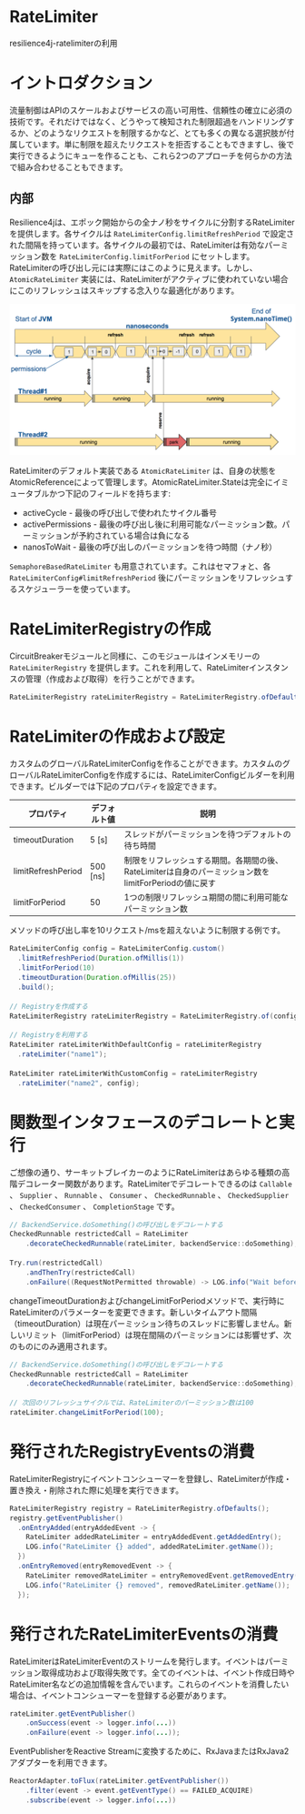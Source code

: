RateLimiter
===========
resilience4j-ratelimiterの利用

# イントロダクション
流量制御はAPIのスケールおよびサービスの高い可用性、信頼性の確立に必須の技術です。それだけではなく、どうやって検知された制限超過をハンドリングするか、どのようなリクエストを制限するかなど、とても多くの異なる選択肢が付属しています。単に制限を超えたリクエストを拒否することもできますし、後で実行できるようにキューを作ることも、これら2つのアプローチを何らかの方法で組み合わせることもできます。

## 内部
Resilience4jは、エポック開始からの全ナノ秒をサイクルに分割するRateLimiterを提供します。各サイクルは `RateLimiterConfig.limitRefreshPeriod` で設定された間隔を持っています。各サイクルの最初では、RateLimiterは有効なパーミッション数を `RateLimiterConfig.limitForPeriod` にセットします。RateLimiterの呼び出し元には実際にはこのように見えます。しかし、 `AtomicRateLimiter` 実装には、RateLimiterがアクティブに使われていない場合にこのリフレッシュはスキップする念入りな最適化があります。

![RateLimiterの内部](../images/rate_limiter.png "RateLimiterの内部")

RateLimiterのデフォルト実装である `AtomicRateLimiter` は、自身の状態をAtomicReferenceによって管理します。AtomicRateLimiter.Stateは完全にイミュータブルかつ下記のフィールドを持ちます:

- activeCycle - 最後の呼び出しで使われたサイクル番号
- activePermissions - 最後の呼び出し後に利用可能なパーミッション数。パーミッションが予約されている場合は負になる
- nanosToWait - 最後の呼び出しのパーミッションを待つ時間（ナノ秒）

`SemaphoreBasedRateLimiter` も用意されています。これはセマフォと、各 `RateLimiterConfig#limitRefreshPeriod` 後にパーミッションをリフレッシュするスケジューラーを使っています。

# RateLimiterRegistryの作成
CircuitBreakerモジュールと同様に、このモジュールはインメモリーの `RateLimiterRegistry` を提供します。これを利用して、RateLimiterインスタンスの管理（作成および取得）を行うことができます。

```java
RateLimiterRegistry rateLimiterRegistry = RateLimiterRegistry.ofDefaults();
```

# RateLimiterの作成および設定
カスタムのグローバルRateLimiterConfigを作ることができます。カスタムのグローバルRateLimiterConfigを作成するには、RateLimiterConfigビルダーを利用できます。ビルダーでは下記のプロパティを設定できます。

| プロパティ | デフォルト値 | 説明 |
|-----|------------|-----|
| timeoutDuration | 5 [s] | スレッドがパーミッションを待つデフォルトの待ち時間 |
| limitRefreshPeriod | 500 [ns] | 制限をリフレッシュする期間。各期間の後、RateLimiterは自身のパーミッション数をlimitForPeriodの値に戻す |
| limitForPeriod | 50 | 1つの制限リフレッシュ期間の間に利用可能なパーミッション数 |

メソッドの呼び出し率を10リクエスト/msを超えないように制限する例です。

```java
RateLimiterConfig config = RateLimiterConfig.custom()
  .limitRefreshPeriod(Duration.ofMillis(1))
  .limitForPeriod(10)
  .timeoutDuration(Duration.ofMillis(25))
  .build();

// Registryを作成する
RateLimiterRegistry rateLimiterRegistry = RateLimiterRegistry.of(config);

// Registryを利用する
RateLimiter rateLimiterWithDefaultConfig = rateLimiterRegistry
  .rateLimiter("name1");

RateLimiter rateLimiterWithCustomConfig = rateLimiterRegistry
  .rateLimiter("name2", config);
```

# 関数型インタフェースのデコレートと実行
ご想像の通り、サーキットブレイカーのようにRateLimiterはあらゆる種類の高階デコレーター関数があります。RateLimiterでデコレートできるのは `Callable` 、 `Supplier` 、 `Runnable` 、 `Consumer` 、 `CheckedRunnable` 、 `CheckedSupplier` 、 `CheckedConsumer` 、 `CompletionStage` です。

```java
// BackendService.doSomething()の呼び出しをデコレートする
CheckedRunnable restrictedCall = RateLimiter
    .decorateCheckedRunnable(rateLimiter, backendService::doSomething);

Try.run(restrictedCall)
    .andThenTry(restrictedCall)
    .onFailure((RequestNotPermitted throwable) -> LOG.info("Wait before call it again :)"));
```

changeTimeoutDurationおよびchangeLimitForPeriodメソッドで、実行時にRateLimiterのパラメーターを変更できます。新しいタイムアウト間隔（timeoutDuration）は現在パーミッション待ちのスレッドに影響しません。新しいリミット（limitForPeriod）は現在間隔のパーミッションには影響せず、次のものにのみ適用されます。

```java
// BackendService.doSomething()の呼び出しをデコレートする
CheckedRunnable restrictedCall = RateLimiter
    .decorateCheckedRunnable(rateLimiter, backendService::doSomething);

// 次回のリフレッシュサイクルでは、RateLimiterのパーミッション数は100
rateLimiter.changeLimitForPeriod(100);
```

# 発行されたRegistryEventsの消費
RateLimiterRegistryにイベントコンシューマーを登録し、RateLimiterが作成・置き換え・削除された際に処理を実行できます。

```java
RateLimiterRegistry registry = RateLimiterRegistry.ofDefaults();
registry.getEventPublisher()
  .onEntryAdded(entryAddedEvent -> {
    RateLimiter addedRateLimiter = entryAddedEvent.getAddedEntry();
    LOG.info("RateLimiter {} added", addedRateLimiter.getName());
  })
  .onEntryRemoved(entryRemovedEvent -> {
    RateLimiter removedRateLimiter = entryRemovedEvent.getRemovedEntry();
    LOG.info("RateLimiter {} removed", removedRateLimiter.getName());
  });
```

# 発行されたRateLimiterEventsの消費
RateLimiterはRateLimiterEventのストリームを発行します。イベントはパーミッション取得成功および取得失敗です。全てのイベントは、イベント作成日時やRateLimiter名などの追加情報を含んでいます。これらのイベントを消費したい場合は、イベントコンシューマーを登録する必要があります。

```java
rateLimiter.getEventPublisher()
    .onSuccess(event -> logger.info(...))
    .onFailure(event -> logger.info(...));
```

EventPublisherをReactive Streamに変換するために、RxJavaまたはRxJava2アダプターを利用できます。

```java
ReactorAdapter.toFlux(rateLimiter.getEventPublisher())
    .filter(event -> event.getEventType() == FAILED_ACQUIRE)
    .subscribe(event -> logger.info(...))
```